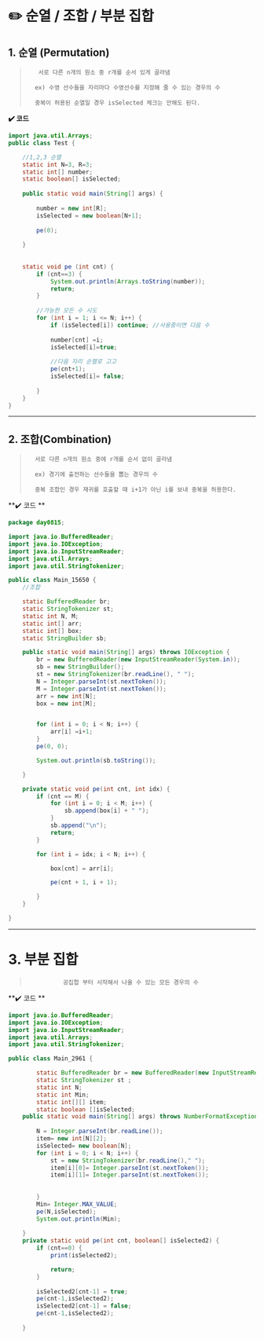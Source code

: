 # ✏️ 순열 / 조합 / 부분 집합



## 1. 순열 (Permutation)

> 	 	 서로 다른 n개의 원소 중 r개를 순서 있게 골라냄
> 	 	
> 	 	ex) 수영 선수들을 자리마다 수영선수를 지정해 줄 수 있는 경우의 수 
> 	 	
> 	 	중복이 허용된 순열일 경우 isSelected 체크는 안해도 된다.



**✔️ 코드**

```java
import java.util.Arrays;
public class Test {

	//1,2,3 순열
	static int N=3, R=3;
	static int[] number;
	static boolean[] isSelected;
	
	public static void main(String[] args) {
		
		number = new int[R];
		isSelected = new boolean[N+1];
		
		pe(0);
		
	}
	
	
	static void pe (int cnt) {
		if (cnt==3) {
			System.out.println(Arrays.toString(number));
			return;
		}
		
		//가능한 모든 수 시도
		for (int i = 1; i <= N; i++) {
			if (isSelected[i]) continue; //사용중이면 다음 수
			
			number[cnt] =i;
			isSelected[i]=true;
			
			//다음 자리 순열로 고고
			pe(cnt+1);
			isSelected[i]= false;
					
		}		
	}	
}
```









---









## 2. 조합(Combination)

> 		서로 다른 n개의 원소 중에 r개를 순서 없이 골라냄
> 		
> 		ex) 경기에 출전하는 선수들을 뽑는 경우의 수 
> 		
> 		중복 조합인 경우 재귀를 호출할 때 i+1가 아닌 i를 보내 중복을 허용한다.



**✔️ 코드 ** 

```java
package day0815;

import java.io.BufferedReader;
import java.io.IOException;
import java.io.InputStreamReader;
import java.util.Arrays;
import java.util.StringTokenizer;

public class Main_15650 {
	//조합

	static BufferedReader br;
	static StringTokenizer st;
	static int N, M;
	static int[] arr;
	static int[] box;
	static StringBuilder sb;

	public static void main(String[] args) throws IOException {
		br = new BufferedReader(new InputStreamReader(System.in));
		sb = new StringBuilder();
		st = new StringTokenizer(br.readLine(), " ");
		N = Integer.parseInt(st.nextToken());
		M = Integer.parseInt(st.nextToken());
		arr = new int[N];
		box = new int[M];


		for (int i = 0; i < N; i++) {
			arr[i] =i+1;
		}
		pe(0, 0);

		System.out.println(sb.toString());

	}

	private static void pe(int cnt, int idx) {
		if (cnt == M) {
			for (int i = 0; i < M; i++) {
				sb.append(box[i] + " ");
			}
			sb.append("\n");
			return;
		}

		for (int i = idx; i < N; i++) {

			box[cnt] = arr[i];

			pe(cnt + 1, i + 1);

		}
	}

}
```





---





# 3. 부분 집합 

> 				공집합 부터 시작해서 나올 수 있는 모든 경우의 수 



**✔️ 코드 ** 

```java
import java.io.BufferedReader;
import java.io.IOException;
import java.io.InputStreamReader;
import java.util.Arrays;
import java.util.StringTokenizer;

public class Main_2961 {

		static BufferedReader br = new BufferedReader(new InputStreamReader(System.in));
		static StringTokenizer st ;
		static int N;
		static int Min;
		static int[][] item;
		static boolean []isSelected;
	public static void main(String[] args) throws NumberFormatException, IOException {
		
		N = Integer.parseInt(br.readLine());
		item= new int[N][2];
		isSelected= new boolean[N];
		for (int i = 0; i < N; i++) {
			st = new StringTokenizer(br.readLine()," ");
			item[i][0]= Integer.parseInt(st.nextToken());
			item[i][1]= Integer.parseInt(st.nextToken());
			
			
		}
		Min= Integer.MAX_VALUE;
		pe(N,isSelected);
		System.out.println(Min);
		
	}
	private static void pe(int cnt, boolean[] isSelected2) {
		if (cnt==0) {
			print(isSelected2);

			return;
		}
		
		isSelected2[cnt-1] = true;
		pe(cnt-1,isSelected2);
		isSelected2[cnt-1] = false;
		pe(cnt-1,isSelected2);
		
	}
```
